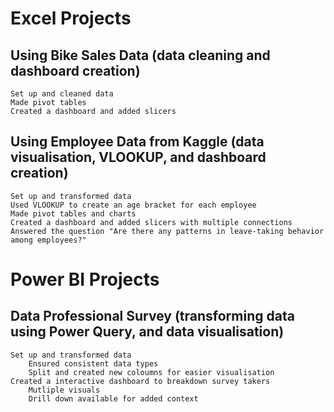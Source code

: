 # Excel Projects

## Using Bike Sales Data (data cleaning and dashboard creation)
    Set up and cleaned data
    Made pivot tables
    Created a dashboard and added slicers

## Using Employee Data from Kaggle (data visualisation, VLOOKUP, and dashboard creation)
    Set up and transformed data
    Used VLOOKUP to create an age bracket for each employee
    Made pivot tables and charts
    Created a dashboard and added slicers with multiple connections
    Answered the question "Are there any patterns in leave-taking behavior among employees?"


# Power BI Projects

## Data Professional Survey (transforming data using Power Query, and data visualisation)
    Set up and transformed data
        Ensured consistent data types
        Split and created new coloumns for easier visualisation
    Created a interactive dashboard to breakdown survey takers
        Mutliple visuals
        Drill down available for added context
